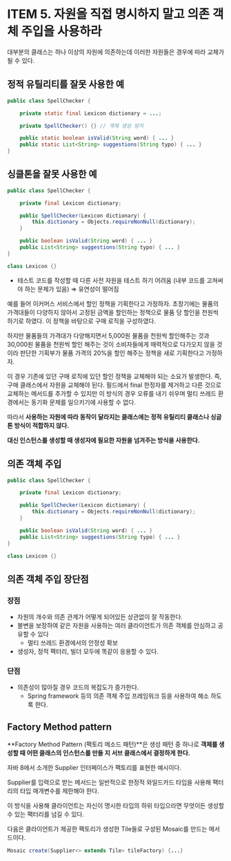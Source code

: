 # ITEM 5. 자원을 직접 명시하지 말고 의존 객체 주입을 사용하라

대부분의 클래스는 하나 이상의 자원에 의존하는데 이러한 자원들은 경우에 따라 교체가 될 수 있다.

## 정적 유틸리티를 잘못 사용한 예

```java
public class SpellChecker {

    private static final Lexicon dictionary = ...;

    private SpellChecker() {} // 객체 생성 방지

    public static boolean isValid(String word) { ... }
    public static List<String> suggestions(String typo) { ... }
}
```

## 싱클톤을 잘못 사용한 예

```java
public class SpellChecker {

    private final Lexicon dictionary;

    public SpellChecker(Lexicon dictionary) {
        this.dictionary = Objects.requireNonNull(dictionary);
    }

    public boolean isValid(String word) { ... }
    public List<String> suggestions(String typo) { ... }
}

class Lexicon {}
```

- 테스트 코드를 작성할 때 다른 사전 자원을 테스트 하기 어려움 (내부 코드를 고쳐써야 하는 문제가 있음)
  ⇒ 유연성이 떨어짐

예를 들어 이커머스 서비스에서 할인 정책을 기획한다고 가정하자. 초창기에는 물품의 가격대들이 다양하지 않아서 고정된 금액을 할인하는 정책으로 물품 당 할인을 천원씩 하기로 하였다. 이 정책을 바탕으로 구매 로직을 구성하였다.

하지만 물품들의 가격대가 다양해지면서 5,000원 물품을 천원씩 할인해주는 것과 30,000원 물품을 천원씩 할인 해주는 것이 소비자들에게 매력적으로 다가오지 않을 것이라 판단한 기획부가 물품 가격의 20%을 할인 해주는 정책을 새로 기획한다고 가정하자.

이 경우 기존에 있던 구매 로직에 있던 할인 정책을 교체해야 되는 소요가 발생한다. 즉, 구매 클래스에서 자원을 교체해야 된다. 필드에서 final 한정자를 제거하고 다른 것으로 교체하는 메서드를 추가할 수 있지만 이 방식의 경우 오류를 내기 쉬우며 멀티 쓰레드 환경에서는 동기화 문제를 일으키기에 사용할 수 없다.

따라서 **사용하는 자원에 따라 동작이 달라지는 클래스에는 정적 유틸리티 클래스나 싱글톤 방식이 적합하지 않다.**

**대신 인스턴스를 생성할 때 생성자에 필요한 자원을 넘겨주는 방식을 사용한다.**

## 의존 객체 주입

```java
public class SpellChecker {

    private final Lexicon dictionary;

    public SpellChecker(Lexicon dictionary) {
        this.dictionary = Objects.requireNonNull(dictionary);
    }

    public boolean isValid(String word) { ... }
    public List<String> suggestions(String typo) { ... }
}

class Lexicon {}
```

## 의존 객체 주입 장단점

### 장점

- 자원의 개수와 의존 관계가 어떻게 되어있든 상관없이 잘 작동한다.
- 블변을 보장하여 같은 자원을 사용하는 여러 클라이언트가 의존 객체를 안심하고 공유할 수 있다
    - 멀티 쓰레드 환경에서의 안정성 확보
- 생성자, 정적 팩터리, 빌더 모두에 똑같이 응용할 수 있다.

### 단점

- 의존성이 많아질 경우 코드의 복잡도가 증가한다.
    - Spring framework 등의 의존 객체 주입 프레임워크 등을 사용하여 해소 하도록 한다.

## Factory Method pattern

**Factory Method Pattern (팩토리 메소드 패턴)**은 생성 패턴 중 하나로 **객체를 생성할 때 어떤 클래스의 인스턴스를 만들 지 서브 클래스에서 결정하게 한다.**

자바 8에서 소개한 Supplier<T> 인터페이스가 팩토리를 표현한 예시이다.

Supplier<T>를 입력으로 받는 메서드는 일반적으로 한정적 와일드카드 타입을 사용해 팩터리의 타입 매개변수를 제한해야 한다.

이 방식을 사용해 클라이언트는 자신이 명시한 타입의 하위 타입으라면 무엇이든 생성할 수 있는 팩터리를 넘길 수 있다.

다음은 클라이언트가 제공한 팩토리가 생성한 Tile들로 구성된  Mosaic를 만드는 메서드이다.

```java
Mosaic create(Supplier<> extends Tile> tileFactory) {...}
```